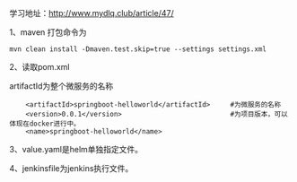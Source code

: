 学习地址：http://www.mydlq.club/article/47/



1、maven 打包命令为

```
mvn clean install -Dmaven.test.skip=true --settings settings.xml
```

2、读取pom.xml

artifactId为整个微服务的名称

```
    <artifactId>springboot-helloworld</artifactId>     #为微服务的名称
    <version>0.0.1</version>                           #为项目版本，可以体现在docker进行中。
    <name>springboot-helloworld</name>
```



3、value.yaml是helm单独指定文件。

4、jenkinsfile为jenkins执行文件。

